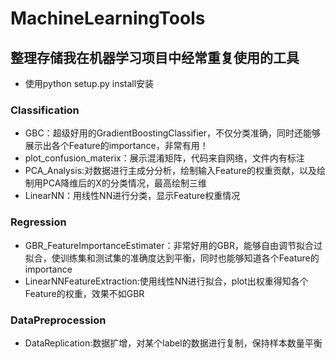 # MachineLearningTools
## 整理存储我在机器学习项目中经常重复使用的工具
- 使用python setup.py install安装

### Classification
- GBC：超级好用的GradientBoostingClassifier，不仅分类准确，同时还能够展示出各个Feature的importance，非常有用！
- plot_confusion_materix：展示混淆矩阵，代码来自网络，文件内有标注
- PCA_Analysis:对数据进行主成分分析，绘制输入Feature的权重贡献，以及绘制用PCA降维后的X的分类情况，最高绘制三维
- LinearNN：用线性NN进行分类，显示Feature权重情况
### Regression
- GBR_FeatureImportanceEstimater：非常好用的GBR，能够自由调节拟合过拟合，使训练集和测试集的准确度达到平衡，同时也能够知道各个Feature的importance
- LinearNNFeatureExtraction:使用线性NN进行拟合，plot出权重得知各个Feature的权重，效果不如GBR

### DataPreprocession
- DataReplication:数据扩增，对某个label的数据进行复制，保持样本数量平衡